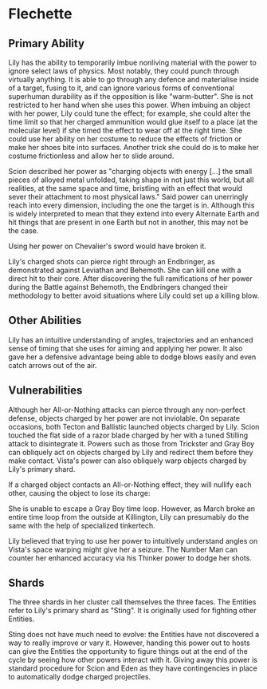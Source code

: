 # Flechette
## Primary Ability
Lily has the ability to temporarily imbue nonliving material with the power to ignore select laws of physics. Most notably, they could punch through virtually anything. It is able to go through any defence and materialise inside of a target, fusing to it, and can ignore various forms of conventional superhuman durability as if the opposition is like "warm-butter". She is not restricted to her hand when she uses this power. When imbuing an object with her power, Lily could tune the effect; for example, she could alter the time limit so that her charged ammunition would glue itself to a place (at the molecular level) if she timed the effect to wear off at the right time. She could use her ability on her costume to reduce the effects of friction or make her shoes bite into surfaces. Another trick she could do is to make her costume frictionless and allow her to slide around.

Scion described her power as "charging objects with energy [...] the small pieces of alloyed metal unfolded, taking shape in not just this world, but all realities, at the same space and time, bristling with an effect that would sever their attachment to most physical laws." Said power can unerringly reach into every dimension, including the one the target is in. Although this is widely interpreted to mean that they extend into every Alternate Earth and hit things that are present in one Earth but not in another, this may not be the case.

Using her power on Chevalier's sword would have broken it.

Lily's charged shots can pierce right through an Endbringer, as demonstrated against Leviathan and Behemoth. She can kill one with a direct hit to their core. After discovering the full ramifications of her power during the Battle against Behemoth, the Endbringers changed their methodology to better avoid situations where Lily could set up a killing blow.

## Other Abilities
Lily has an intuitive understanding of angles, trajectories and an enhanced sense of timing that she uses for aiming and applying her power. It also gave her a defensive advantage being able to dodge blows easily and even catch arrows out of the air.

## Vulnerabilities
Although her All-or-Nothing attacks can pierce through any non-perfect defense, objects charged by her power are not inviolable. On separate occasions, both Tecton and Ballistic launched objects charged by Lily. Scion touched the flat side of a razor blade charged by her with a tuned Stilling attack to disintegrate it. Powers such as those from Trickster and Gray Boy can obliquely act on objects charged by Lily and redirect them before they make contact. Vista's power can also obliquely warp objects charged by Lily's primary shard.

If a charged object contacts an All-or-Nothing effect, they will nullify each other, causing the object to lose its charge:

She is unable to escape a Gray Boy time loop. However, as March broke an entire time loop from the outside at Killington, Lily can presumably do the same with the help of specialized tinkertech.

Lily believed that trying to use her power to intuitively understand angles on Vista's space warping might give her a seizure. The Number Man can counter her enhanced accuracy via his Thinker power to dodge her shots.

## Shards
The three shards in her cluster call themselves the three faces. The Entities refer to Lily's primary shard as "Sting". It is originally used for fighting other Entities.

Sting does not have much need to evolve: the Entities have not discovered a way to really improve or vary it. However, handing this power out to hosts can give the Entities the opportunity to figure things out at the end of the cycle by seeing how other powers interact with it. Giving away this power is standard procedure for Scion and Eden as they have contingencies in place to automatically dodge charged projectiles.
